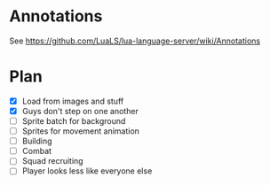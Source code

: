# Annotations

See https://github.com/LuaLS/lua-language-server/wiki/Annotations

# Plan

 - [x] Load from images and stuff
 - [x] Guys don't step on one another
 - [ ] Sprite batch for background
 - [ ] Sprites for movement animation
 - [ ] Building
 - [ ] Combat
 - [ ] Squad recruiting
 - [ ] Player looks less like everyone else
